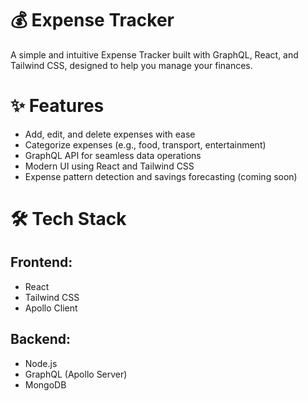 <h1> 💰 Expense Tracker </h1>
<div> A simple and intuitive Expense Tracker built with GraphQL, React, and Tailwind CSS, designed to help you manage your finances.</div>

<h1>✨ Features</h1>
<ul>
  <li> Add, edit, and delete expenses with ease </li>
  <li> Categorize expenses (e.g., food, transport, entertainment) </li>
  <li> GraphQL API for seamless data operations</li>
  <li>Modern UI using React and Tailwind CSS </li>
  <li>Expense pattern detection and savings forecasting (coming soon)</li>
</ul>

<h1>🛠️ Tech Stack </h1>
<h2>Frontend:</h2>
<ul>
  <li>React</li>
  <li>Tailwind CSS</li>
  <li>Apollo Client</li>
</ul>

<h2>Backend:</h2>
<ul>
  <li> Node.js </li>
  <li>GraphQL (Apollo Server)</li>
  <li>MongoDB</li>
</ul>

